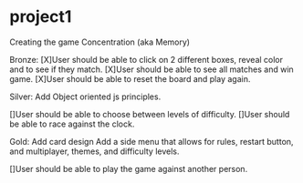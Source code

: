 # project1
Creating the game Concentration (aka Memory)

Bronze:
[X]User should be able to click on 2 different boxes, reveal color and to see if they match.
[X]User should be able to see all matches and win game.
[X]User should be able to reset the board and play again.


Silver:
Add Object oriented js principles.

[]User should be able to choose between levels of difficulty.
[]User should be able to race against the clock.

Gold:
Add card design
Add a side menu that allows for rules, restart button, and multiplayer, themes, and difficulty levels.

[]User should be able to play the game against another person.

<!-- TODO: restructure user stories.  -->
<!-- TODO: review scoring rubric -->
<!-- TODO: answer questions for presentations: what would you differently and what did you not get to? -->
